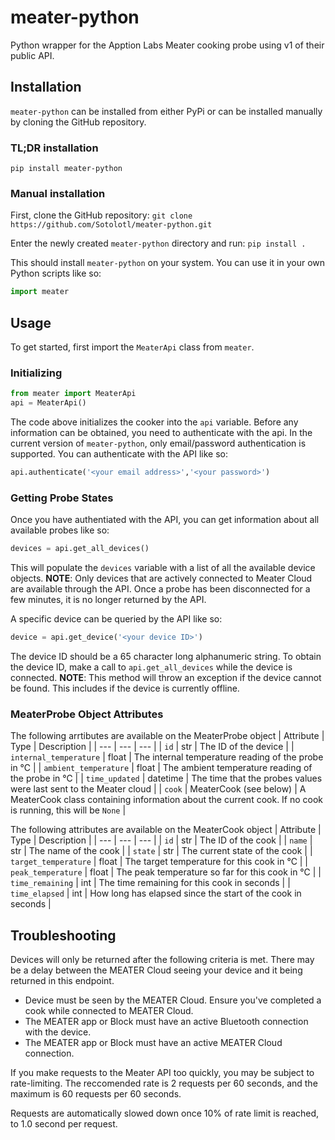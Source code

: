 # meater-python

Python wrapper for the Apption Labs Meater cooking probe using v1 of their public API.

## Installation

`meater-python` can be installed from either PyPi or can be installed manually by cloning the GitHub repository.

### TL;DR installation

```pip install meater-python```

### Manual installation

First, clone the GitHub repository:
```git clone https://github.com/Sotolotl/meater-python.git```

Enter the newly created `meater-python` directory and run:
```pip install .```

This should install `meater-python` on your system. You can use it in your own Python scripts like so:

```python
import meater
```

## Usage

To get started, first import the `MeaterApi` class from `meater`.

### Initializing

```python
from meater import MeaterApi
api = MeaterApi()
```

The code above initializes the cooker into the `api` variable. Before any information can be obtained, you need to authenticate with the api. In the current version of `meater-python`, only email/password authentication is supported. You can authenticate with the API like so:

```python
api.authenticate('<your email address>','<your password>')
```

### Getting Probe States

Once you have authentiated with the API, you can get information about all available probes like so:

```python
devices = api.get_all_devices()
```

This will populate the `devices` variable with a list of all the available device objects.
**NOTE**: Only devices that are actively connected to Meater Cloud are available through the API. Once a probe has been disconnected for a few minutes, it is no longer returned by the API.

A specific device can be queried by the API like so:

```python
device = api.get_device('<your device ID>')
```

The device ID should be a 65 character long alphanumeric string. To obtain the device ID, make a call to `api.get_all_devices` while the device is connected.
**NOTE**: This method will throw an exception if the device cannot be found. This includes if the device is currently offline.

### MeaterProbe Object Attributes

The following arrtibutes are available on the MeaterProbe object
| Attribute | Type | Description |
| --- | --- | --- |
| `id` | str | The ID of the device |
| `internal_temperature` | float | The internal temperature reading of the probe in ℃ |
| `ambient_temperature` | float | The ambient temperature reading of the probe in ℃ |
| `time_updated` | datetime | The time that the probes values were last sent to the Meater cloud |
| `cook` | MeaterCook (see below) | A MeaterCook class containing information about the current cook. If no cook is running, this will be `None` |

The following attributes are available on the MeaterCook object
| Attribute | Type | Description |
| --- | --- | --- |
| `id` | str | The ID of the cook |
| `name` | str | The name of the cook |
| `state` | str | The current state of the cook |
| `target_temperature` | float | The target temperature for this cook in ℃ |
| `peak_temperature` | float | The peak temperature so far for this cook in ℃ |
| `time_remaining` | int | The time remaining for this cook in seconds |
| `time_elapsed` | int | How long has elapsed since the start of the cook in seconds |

## Troubleshooting

Devices will only be returned after the following criteria is met. There may be a delay between the MEATER Cloud seeing your device and it being returned in this endpoint.

* Device must be seen by the MEATER Cloud. Ensure you've completed a cook while connected to MEATER Cloud.
* The MEATER app or Block must have an active Bluetooth connection with the device.
* The MEATER app or Block must have an active MEATER Cloud connection.

If you make requests to the Meater API too quickly, you may be subject to rate-limiting. The reccomended rate is 2 requests per 60 seconds, and the maximum is 60 requests per 60 seconds.

Requests are automatically slowed down once 10% of rate limit is reached, to 1.0 second per request.
